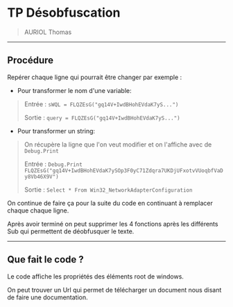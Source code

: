 # TP Désobfuscation

> AURIOL Thomas

---
## Procédure
Repérer chaque ligne qui pourrait être changer par exemple :

- Pour transformer le nom d'une variable:
> Entrée :
> `sWQL = FLQZEsG("gq14V+IwdBHohEVdaK7yS...")`
>
> Sortie :
> `query = FLQZEsG("gq14V+IwdBHohEVdaK7yS...")`

- Pour transformer un string:
> On récupère la ligne que l'on veut modifier et on l'affiche avec de `Debug.Print`
>
> Entrée :
> `Debug.Print FLQZEsG("gq14V+IwdBHohEVdaK7ySOp3F0yC71Zdqra7UKDjUFxotvVUoqbfVaDy8Vb46X9V")`
>
> Sortie :
> `Select * From Win32_NetworkAdapterConfiguration`

On continue de faire ça pour la suite du code en continuant à remplacer chaque chaque ligne.

Après avoir terminé on peut supprimer les 4 fonctions après les différents Sub qui permettent de déobfusquer le texte.

---
## Que fait le code ?
Le code affiche les propriétés des éléments root de windows.

On peut trouver un Url qui permet de télécharger un document nous disant de faire une documentation.
